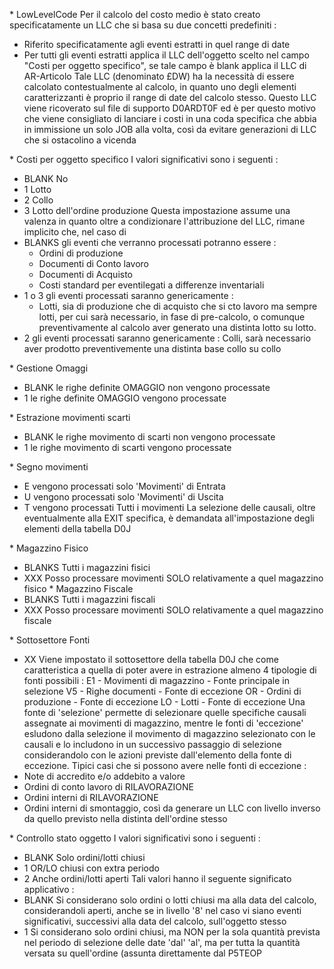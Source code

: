 \* LowLevelCode
  Per il calcolo del costo medio è stato creato specificatamente un LLC che
  si basa su due concetti predefiniti : 
  - Riferito specificatamente agli eventi estratti in quel range di date
  - Per tutti gli eventi estratti applica il LLC dell'oggetto scelto nel
    campo "Costi per oggetto specifico", se tale campo è blank applica il
    LLC di AR-Articolo
  Tale LLC (denominato £DW) ha la necessità di essere calcolato
  contestualmente al calcolo, in quanto uno degli elementi caratterizzanti
  è proprio il range di date del calcolo stesso.
  Questo LLC viene ricoverato sul file di supporto D0ARDT0F ed è per questo
  motivo che viene consigliato di lanciare i costi in una coda specifica
  che abbia in immissione un solo JOB alla volta, così da evitare generazioni
  di LLC che si ostacolino a vicenda

\* Costi per oggetto specifico
  I valori significativi sono i seguenti : 
  - BLANK          No
  - 1              Lotto
  - 2              Collo
  - 3              Lotto dell'ordine produzione
  Questa impostazione assume una valenza in quanto oltre a condizionare
  l'attribuzione del LLC, rimane implicito che, nel caso di
  - BLANKS gli eventi che verranno processati potranno essere : 
    - Ordini di produzione
    - Documenti di Conto lavoro
    - Documenti di Acquisto
    - Costi standard per eventilegati a differenze inventariali
  - 1 o 3 gli eventi processati saranno genericamente : 
    - Lotti, sia di produzione che di acquisto che si cto lavoro
      ma sempre lotti, per cui sarà necessario, in fase di
      pre-calcolo, o comunque preventivamente al calcolo aver
      generato una distinta lotto su lotto.
  - 2 gli eventi processati saranno genericamente : 
      Colli, sarà necessario aver prodotto preventivemente una
      distinta base collo su collo

\* Gestione Omaggi
  - BLANK le righe definite OMAGGIO non vengono processate
  - 1 le righe definite OMAGGIO vengono processate

\* Estrazione movimenti scarti
  - BLANK le righe movimento di scarti non vengono processate
  - 1 le righe movimento di scarti vengono processate

\* Segno movimenti
  - E vengono processati solo 'Movimenti' di Entrata
  - U vengono processati solo 'Movimenti' di Uscita
  - T vengono processati Tutti i movimenti
  La selezione delle causali, oltre eventualmente alla EXIT
  specifica, è demandata all'impostazione degli elementi della
  tabella D0J

\* Magazzino Fisico
  - BLANKS Tutti i magazzini fisici
  - XXX Posso processare movimenti SOLO relativamente a quel
    magazzino fisico
\* Magazzino Fiscale
  - BLANKS Tutti i magazzini fiscali
  - XXX Posso processare movimenti SOLO relativamente a quel
    magazzino fiscale

\* Sottosettore Fonti
  - XX Viene impostato il sottosettore della tabella D0J che
    come caratteristica a quella di poter avere in estrazione
    almeno 4 tipologie di fonti possibili : 
    E1 - Movimenti di magazzino - Fonte principale in selezione
    V5 - Righe documenti        - Fonte di eccezione
    OR - Ordini di produzione   - Fonte di eccezione
    LO - Lotti                  - Fonte di eccezione
  Una fonte di 'selezione' permette di selezionare quelle specifiche
  causali assegnate ai movimenti di magazzino, mentre le
  fonti di 'eccezione' esludono dalla selezione il movimento di
  magazzino selezionato con le causali e lo includono in un
  successivo passaggio di selezione considerandolo con le
  azioni previste dall'elemento della fonte di eccezione.
  Tipici casi che si possono avere nelle fonti di eccezione : 
  - Note di accredito e/o addebito a valore
  - Ordini di conto lavoro di RILAVORAZIONE
  - Ordini interni di RILAVORAZIONE
  - Ordini interni di smontaggio, così da generare un LLC
    con livello inverso da quello previsto nella distinta
    dell'ordine stesso

\* Controllo stato oggetto
  I valori significativi sono i seguenti : 
  - BLANK          Solo ordini/lotti chiusi
  - 1              OR/LO chiusi con extra periodo
  - 2              Anche ordini/lotti aperti
  Tali valori hanno il seguente significato applicativo : 
  - BLANK  Si considerano solo ordini o lotti chiusi ma
    alla data del calcolo, considerandoli aperti, anche se in livello
    '8' nel caso vi siano eventi significativi, successivi
    alla data del calcolo, sull'oggetto stesso
  - 1 Si considerano solo ordini chiusi, ma NON per la sola quantità
    prevista nel periodo di selezione delle date 'dal' 'al',
    ma per tutta la quantità versata su quell'ordine (assunta
    direttamente dal P5TEOP




